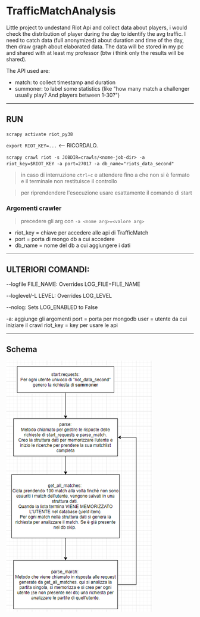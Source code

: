 # TrafficMatchAnalysis
Little project to undestand Riot Api and collect data about players, i would check the distribution of player during the day to identify the avg traffic. 
I need to catch data (full anonymized) about duration and time of the day, then draw graph about elaborated data. 
The data will be stored in my pc and shared with at least my professor (btw i think only the results will be shared).

The API used are:
* match: to collect timestamp and duration
* summoner: to label some statistics (like "how many match a challenger usually play? And players between 1-30?")


___
## RUN

`scrapy activate riot_py38`

`export RIOT_KEY=...` <-- RICORDALO.

`scrapy crawl riot -s JOBDIR=crawls/<nome-job-dir> -a riot_key=$RIOT_KEY -a port=27017 -a db_name="riots_data_second"`

> in caso di interruzione `ctrl+c` e attendere fino a che non si è fermato e il terminale non restituisce il controllo

> per riprendendere l'esecuzione usare esattamente il comando di start

### Argomenti crawler
> precedere gli arg con `-a <nome arg>=<valore arg>` 

* riot_key = chiave per accedere alle api di TrafficMatch
* port = porta di mongo db a cui accedere
* db_name = nome del db a cui aggiungere i dati
___

## ULTERIORI COMANDI: 
--logfile FILE_NAME: Overrides LOG_FILE=FILE_NAME

--loglevel/-L LEVEL: Overrides LOG_LEVEL

--nolog: Sets LOG_ENABLED to False

-a: aggiunge gli argomenti 
port = porta per mongodb
user = utente da cui iniziare il crawl
riot_key = key per usare le api 

___
## Schema
![Schema](drawio.png)